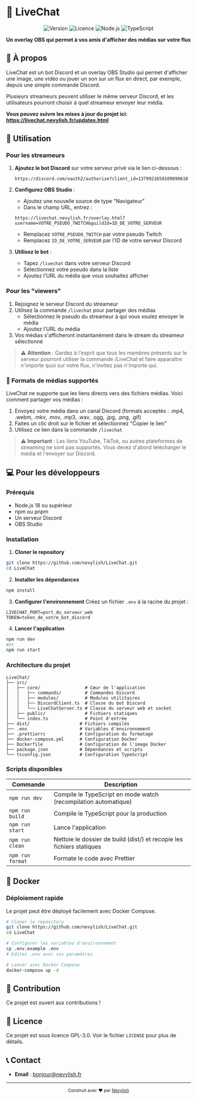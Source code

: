 # 🎥 LiveChat

<div align="center">

![Version](https://img.shields.io/badge/version-1.0.0-blue.svg)
![Licence](https://img.shields.io/badge/licence-GPL--3.0-green.svg)
![Node.js](https://img.shields.io/badge/Node.js-18+-339933.svg?logo=nodedotjs)
![TypeScript](https://img.shields.io/badge/TypeScript-5.8+-3178C6.svg?logo=typescript)

**Un overlay OBS qui permet à vos amis d'afficher des médias sur votre flux**

</div>

## 📝 À propos

LiveChat est un bot Discord et un overlay OBS Studio qui permet d'afficher une image, une vidéo ou jouer un son sur un flux en direct, par exemple, depuis une simple commande Discord.

Plusieurs streameurs peuvent utiliser le même serveur Discord, et les utilisateurs pourront choisir à quel streameur envoyer leur média.

**Vous pouvez suivre les mises à jour du projet ici: https://livechat.nevylish.fr/updates.html**

## 🚀 Utilisation

### Pour les streameurs

1. **Ajoutez le bot Discord** sur votre serveur privé via le lien ci-dessous :

    ```
    https://discord.com/oauth2/authorize?client_id=1379921658109890610
    ```

2. **Configurez OBS Studio** :

    - Ajoutez une nouvelle source de type "Navigateur"
    - Dans le champ URL, entrez :

    ```
    https://livechat.nevylish.fr/overlay.html?username=VOTRE_PSEUDO_TWITCH&guildId=ID_DE_VOTRE_SERVEUR
    ```

    - Remplacez `VOTRE_PSEUDO_TWITCH` par votre pseudo Twitch
    - Remplacez `ID_DE_VOTRE_SERVEUR` par l'ID de votre serveur Discord

3. **Utilisez le bot** :
    - Tapez `/livechat` dans votre serveur Discord
    - Sélectionnez votre pseudo dans la liste
    - Ajoutez l'URL du média que vous souhaitez afficher

### Pour les "viewers"

1. Rejoignez le serveur Discord du streameur
2. Utilisez la commande `/livechat` pour partager des médias
    - Sélectionnez le pseudo du streameur à qui vous voulez envoyer le média
    - Ajoutez l'URL du média
3. Vos médias s'afficheront instantanément dans le stream du streameur sélectionné

> ⚠️ **Attention** : Gardez à l'esprit que tous les membres présents sur le serveur pourront utiliser la commande /LiveChat et faire apparaître n'importe quoi sur votre flux, n'invitez pas n'importe qui.

### 📁 Formats de médias supportés

LiveChat ne supporte que les liens directs vers des fichiers médias. Voici comment partager vos médias :

1. Envoyez votre média dans un canal Discord (formats acceptés : .mp4, .webm, .mkv, .mov, .mp3, .wav, .ogg, .jpg, .png, .gif)
2. Faites un clic droit sur le fichier et sélectionnez "Copier le lien"
3. Utilisez ce lien dans la commande `/livechat`

> ⚠️ **Important** : Les liens YouTube, TikTok, ou autres plateformes de streaming ne sont pas supportés. Vous devez d'abord télécharger le média et l'envoyer sur Discord.

## 💻 Pour les développeurs

### Prérequis

- Node.js 18 ou supérieur
- npm ou pnpm
- Un serveur Discord
- OBS Studio

### Installation

1. **Cloner le repository**

```bash
git clone https://github.com/nevylish/LiveChat.git
cd LiveChat
```

2. **Installer les dépendances**

```bash
npm install
```

3. **Configurer l'environnement**
   Créez un fichier `.env` à la racine du projet :

```env
LIVECHAT_PORT=port_du_serveur_web
TOKEN=token_de_votre_bot_discord
```

4. **Lancer l'application**

```bash
npm run dev
#et
npm run start
```

### Architecture du projet

```
LiveChat/
├── src/
│   ├── core/                 # Cœur de l'application
│   │   ├── commands/         # Commandes Discord
│   │   ├── modules/          # Modules utilitaires
│   │   ├── DiscordClient.ts  # Classe du bot Discord
│   │   └── LiveChatServer.ts # Classe du serveur web et socket
│   ├── public/               # Fichiers statiques
│   └── index.ts              # Point d'entrée
├── dist/                   # Fichiers compilés
├── .env                    # Variables d'environnement
├── .prettierrc             # Configuration du formatage
├── docker-compose.yml      # Configuration Docker
├── Dockerfile              # Configuration de l'image Docker
├── package.json            # Dépendances et scripts
└── tsconfig.json           # Configuration TypeScript
```

### Scripts disponibles

| Commande         | Description                                                           |
| ---------------- | --------------------------------------------------------------------- |
| `npm run dev`    | Compile le TypeScript en mode watch (recompilation automatique)       |
| `npm run build`  | Compile le TypeScript pour la production                              |
| `npm run start`  | Lance l'application                                                   |
| `npm run clean`  | Nettoie le dossier de build (dist/) et recopie les fichiers statiques |
| `npm run format` | Formate le code avec Prettier                                         |

## 🐳 Docker

### Déploiement rapide

Le projet peut être déployé facilement avec Docker Compose.

```bash
# Cloner le repository
git clone https://github.com/nevylish/LiveChat.git
cd LiveChat

# Configurer les variables d'environnement
cp .env.example .env
# Éditez .env avec vos paramètres

# Lancer avec Docker Compose
docker-compose up -d
```

## 🤝 Contribution

Ce projet est ouvert aux contributions !

## 📄 Licence

Ce projet est sous licence GPL-3.0. Voir le fichier `LICENSE` pour plus de détails.

## 📞 Contact

- **Email** : bonjour@nevylish.fr

---

<div align="center">
  <sub>Construit avec ❤️ par <a href="https://github.com/nevylish">Nevylish</a></sub>
</div>
